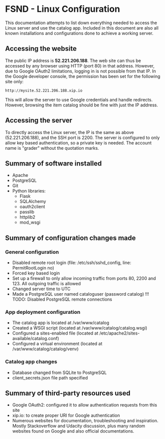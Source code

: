 # FSND - Linux Configuration

This documentation attempts to list down everything needed to access the Linux server and use the catalog app. Included in this document are also all known installations and configurations done to achieve a working server.

## Accessing the website

The public IP address is **52.221.206.188**. The web site can thus be accessed by any browser using HTTP (port 80) in that address. However, due to Google OAuth2 limitations, logging in is not possible from that IP. In the Google developer console, the permission has been set for the following site only:

```
http://mysite.52.221.206.188.xip.io
```

This will allow the server to use Google credentials and handle redirects. However, browsing the item catalog should be fine with just the IP address.

## Accessing the server

To directly access the Linux server, the IP is the same as above (52.221.206.188), and the SSH port is 2200. The server is configured to only allow key based authentication, so a private key is needed. The account name is "grader" without the quotation marks.

## Summary of software installed

* Apache
* PostgreSQL
* Git
* Python libraries:
  - Flask
  - SQLAlchemy
  - oauth2client
  - passlib
  - httplib2
  - mod_wsgi

## Summary of configuration changes made

### General configuration

* Disabled remote root login (file: /etc/ssh/sshd_config, line: PermitRootLogin no)
* Forced key based login
* Set up a firewall to only allow incoming traffic from ports 80, 2200 and 123. All outgoing traffic is allowed
* Changed server time to UTC
* Made a PostgreSQL user named cataloguser (password catalog)
!!! TODO: Disabled PostgreSQL remote connections

### App deployment configuration

* The catalog app is located at /var/www/catalog
* Created a WSGI script (located at /var/www/catalog/catalog.wsgi)
* Configured a sites-enabled file (located at /etc/apache2/sites-available/catalog.conf)
* Configured a virtual environment (located at /var/www/catalog/catalog/venv)

### Catalog app changes

* Database changed from SQLite to PostgreSQL
* client_secrets.json file path specified

## Summary of third-party resources used

* Google OAuth2: configured it to allow authentication requests from this site
* xip.io: to create proper URI for Google authentication
* Numerous websites for documentation, troubleshooting and inspiration. Mostly Stackoverflow and Udacity discussion, plus many random websites found on Google and also official documentations.

